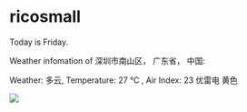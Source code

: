 # ricosmall

Today is Friday.

Weather infomation of 深圳市南山区， 广东省， 中国: 

Weather: 多云, Temperature: 27 ℃ , Air Index: 23 优雷电 黄色

<img src="https://github-readme-stats.vercel.app/api?username=ricosmall&show_icons=true" />
